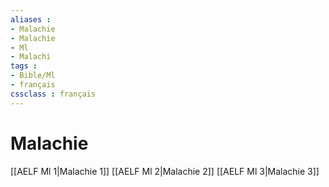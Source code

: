 ```yaml
---
aliases : 
- Malachie
- Malachie
- Ml
- Malachi
tags : 
- Bible/Ml
- français
cssclass : français
---
```


# Malachie

[[AELF Ml 1|Malachie 1]]
[[AELF Ml 2|Malachie 2]]
[[AELF Ml 3|Malachie 3]]
